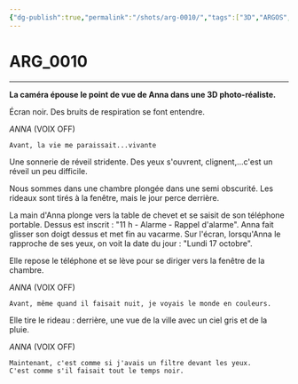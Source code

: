 ```yaml
---
{"dg-publish":true,"permalink":"/shots/arg-0010/","tags":["3D","ARGOS","Shots"]}
---
```



# ARG_0010
---
**La caméra épouse le point de vue de Anna dans une 3D photo-réaliste.**

Écran noir. Des bruits de respiration se font entendre.

*ANNA* (VOIX OFF)
```
Avant, la vie me paraissait...vivante
```
Une sonnerie de réveil stridente. Des yeux s'ouvrent, clignent,...c'est un réveil un peu difficile.

Nous sommes dans une chambre plongée dans une semi obscurité. Les rideaux sont tirés à la fenêtre, mais le jour perce derrière.

La main d'Anna plonge vers la table de chevet et se saisit de son téléphone portable. Dessus est inscrit : "11 h - Alarme - Rappel d'alarme". Anna fait glisser son doigt dessus et met fin au vacarme. Sur l'écran, lorsqu'Anna le rapproche de ses yeux, on voit la date du jour : "Lundi 17 octobre".

Elle repose le téléphone et se lève pour se diriger vers la fenêtre de la chambre.

*ANNA* (VOIX OFF)
```
Avant, même quand il faisait nuit, je voyais le monde en couleurs.
```
Elle tire le rideau : derrière, une vue de la ville avec un ciel gris et de la pluie.

*ANNA* (VOIX OFF)
```
Maintenant, c'est comme si j'avais un filtre devant les yeux.
C'est comme s'il faisait tout le temps noir.
```

